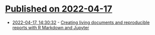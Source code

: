 # [Published on 2022-04-17](index.md)

* [2022-04-17, 14:30:32](https://news.ycombinator.com/item?id=31061081) - [Creating living documents and reproducible reports with R Markdown and Jupyter](https://github.com/a-paxton/living-documents)
